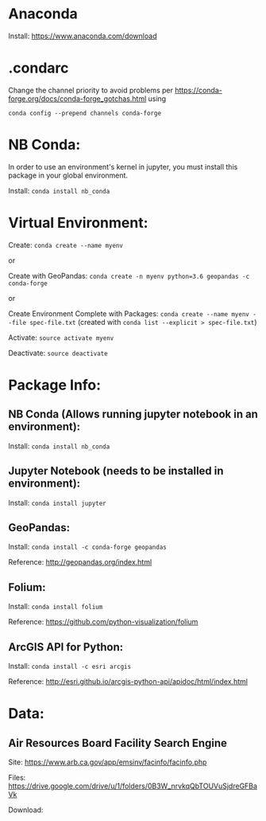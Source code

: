 # Anaconda
  Install: https://www.anaconda.com/download

# .condarc
  Change the channel priority to avoid problems per https://conda-forge.org/docs/conda-forge_gotchas.html using

  `conda config --prepend channels conda-forge`

# NB Conda:
  In order to use an environment's kernel in jupyter, you must install this package in your global environment.

  Install: `conda install nb_conda`

# Virtual Environment:
  Create: `conda create --name myenv`

  or

  Create with GeoPandas: `conda create -n myenv python=3.6 geopandas -c conda-forge`

  or

  Create Environment Complete with Packages: `conda create --name myenv --file spec-file.txt` (created with `conda list --explicit > spec-file.txt`)

  Activate: `source activate myenv`

  Deactivate: `source deactivate`

# Package Info:
## NB Conda (Allows running jupyter notebook in an environment):
  Install: `conda install nb_conda`

## Jupyter Notebook (needs to be installed in environment):
  Install: `conda install jupyter`

## GeoPandas:
  Install: `conda install -c conda-forge geopandas`

  Reference: http://geopandas.org/index.html

## Folium:
  Install: `conda install folium`

  Reference: https://github.com/python-visualization/folium

## ArcGIS API for Python:
  Install: `conda install -c esri arcgis`

  Reference: http://esri.github.io/arcgis-python-api/apidoc/html/index.html

# Data:
## Air Resources Board Facility Search Engine
  Site: https://www.arb.ca.gov/app/emsinv/facinfo/facinfo.php

  Files: https://drive.google.com/drive/u/1/folders/0B3W_nrvkqQbTOUVuSjdreGFBaVk

  Download: 
